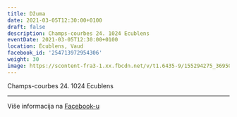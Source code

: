```yaml
---
title: Džuma
date: 2021-03-05T12:30:00+0100
draft: false
description: Champs-courbes 24. 1024 Ecublens
eventDate: 2021-03-05T12:30:00+0100
location: Écublens, Vaud
facebook_id: '254713972954306'
weight: 30
image: https://scontent-fra3-1.xx.fbcdn.net/v/t1.6435-9/155294275_3695079563921169_4909597834044538694_n.jpg?_nc_cat=101&ccb=1-7&_nc_sid=9e60e4&_nc_ohc=HLevM3bbbNEQ7kNvwF-rq2N&_nc_oc=Adk8hPD4EBrIjf3YiyjwcDrnbKa-jdG2VxVtuMOk9q9OjkwUWlrGiuOD27tPHiY-n1I&_nc_zt=23&_nc_ht=scontent-fra3-1.xx&edm=ABTKTjYEAAAA&_nc_gid=vmtT_NMK9BCtzZtpVyBUbw&_nc_tpa=Q5bMBQEEbw3xGk0ugFninxt3DrSp8cIPxhZEmCYss-25ODqYo4yipr46THVpPLaGwS0ExKGSUFtNd6ywCQ&oh=00_AfcZaBNC6Ij_ePBchoSuOdABFDtFfUWhReQ-hvIQMtFGfQ&oe=6928F85B
---
```


Champs-courbes 24. 1024 Ecublens

---

Više informacija na [Facebook-u](https://facebook.com/events/254713972954306)